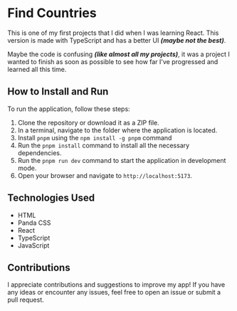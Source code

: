 # Find Countries

This is one of my first projects that I did when I was learning React. This version is made with TypeScript and has a better UI **_(maybe not the best)_**.

Maybe the code is confusing **_(like almost all my projects)_**, it was a project I wanted to finish as soon as possible to see how far I've progressed and learned all this time.

## How to Install and Run

To run the application, follow these steps:

1. Clone the repository or download it as a ZIP file.
2. In a terminal, navigate to the folder where the application is located.
3. Install `pnpm` using the `npm install -g pnpm` command
4. Run the `pnpm install` command to install all the necessary dependencies.
5. Run the `pnpm run dev` command to start the application in development mode.
6. Open your browser and navigate to `http://localhost:5173`.

## Technologies Used

- HTML
- Panda CSS
- React
- TypeScript
- JavaScript

## Contributions

I appreciate contributions and suggestions to improve my app! If you have any ideas or encounter any issues, feel free to open an issue or submit a pull request.
